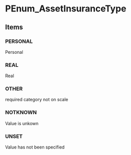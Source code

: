 # PEnum_AssetInsuranceType

## Items

### PERSONAL
Personal

### REAL
Real

### OTHER
required category not on scale

### NOTKNOWN
Value is unkown

### UNSET
Value has not been specified
